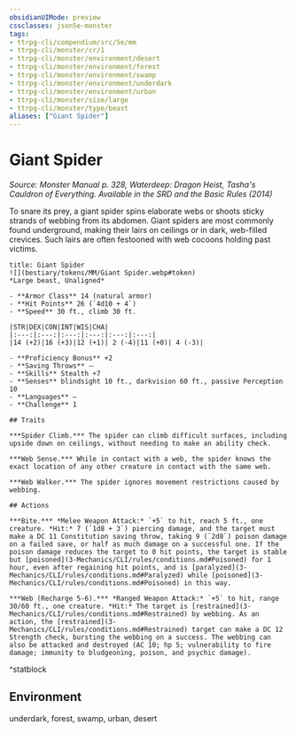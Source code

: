 ```yaml
---
obsidianUIMode: preview
cssclasses: json5e-monster
tags:
- ttrpg-cli/compendium/src/5e/mm
- ttrpg-cli/monster/cr/1
- ttrpg-cli/monster/environment/desert
- ttrpg-cli/monster/environment/forest
- ttrpg-cli/monster/environment/swamp
- ttrpg-cli/monster/environment/underdark
- ttrpg-cli/monster/environment/urban
- ttrpg-cli/monster/size/large
- ttrpg-cli/monster/type/beast
aliases: ["Giant Spider"]
---
```

# Giant Spider
*Source: Monster Manual p. 328, Waterdeep: Dragon Heist, Tasha's Cauldron of Everything. Available in the <span title='Systems Reference Document (5.1)'>SRD</span> and the Basic Rules (2014)*  

To snare its prey, a giant spider spins elaborate webs or shoots sticky strands of webbing from its abdomen. Giant spiders are most commonly found underground, making their lairs on ceilings or in dark, web-filled crevices. Such lairs are often festooned with web cocoons holding past victims.

```ad-statblock
title: Giant Spider
![](bestiary/tokens/MM/Giant Spider.webp#token)
*Large beast, Unaligned*

- **Armor Class** 14 (natural armor)
- **Hit Points** 26 (`4d10 + 4`)
- **Speed** 30 ft., climb 30 ft.

|STR|DEX|CON|INT|WIS|CHA|
|:---:|:---:|:---:|:---:|:---:|:---:|
|14 (+2)|16 (+3)|12 (+1)| 2 (-4)|11 (+0)| 4 (-3)|

- **Proficiency Bonus** +2
- **Saving Throws** ⏤
- **Skills** Stealth +7
- **Senses** blindsight 10 ft., darkvision 60 ft., passive Perception 10
- **Languages** —
- **Challenge** 1

## Traits

***Spider Climb.*** The spider can climb difficult surfaces, including upside down on ceilings, without needing to make an ability check.

***Web Sense.*** While in contact with a web, the spider knows the exact location of any other creature in contact with the same web.

***Web Walker.*** The spider ignores movement restrictions caused by webbing.

## Actions

***Bite.*** *Melee Weapon Attack:* `+5` to hit, reach 5 ft., one creature. *Hit:* 7 (`1d8 + 3`) piercing damage, and the target must make a DC 11 Constitution saving throw, taking 9 (`2d8`) poison damage on a failed save, or half as much damage on a successful one. If the poison damage reduces the target to 0 hit points, the target is stable but [poisoned](3-Mechanics/CLI/rules/conditions.md#Poisoned) for 1 hour, even after regaining hit points, and is [paralyzed](3-Mechanics/CLI/rules/conditions.md#Paralyzed) while [poisoned](3-Mechanics/CLI/rules/conditions.md#Poisoned) in this way.

***Web (Recharge 5-6).*** *Ranged Weapon Attack:* `+5` to hit, range 30/60 ft., one creature. *Hit:* The target is [restrained](3-Mechanics/CLI/rules/conditions.md#Restrained) by webbing. As an action, the [restrained](3-Mechanics/CLI/rules/conditions.md#Restrained) target can make a DC 12 Strength check, bursting the webbing on a success. The webbing can also be attacked and destroyed (AC 10; hp 5; vulnerability to fire damage; immunity to bludgeoning, poison, and psychic damage).
```
^statblock

## Environment

underdark, forest, swamp, urban, desert